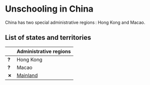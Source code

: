 # Unschooling in China

China has two special administrative regions : Hong Kong and Macao.

## List of states and territories

| | Administrative regions |
| - | :------ |
| __?__ | Hong Kong |
| __?__ | Macao |
| __✗__ | [Mainland](Countries/Mainland.md) |
